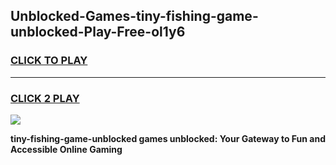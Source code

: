 
## Unblocked-Games-tiny-fishing-game-unblocked-Play-Free-ol1y6
<h3>
<a href="https://premium76.site?title=tiny-fishing-game-unblocked&ref=20M">CLICK TO PLAY</a></h3>
<hr>

<h3>
<a href="https://premium76.site?title=tiny-fishing-game-unblocked&ref=20M">CLICK 2 PLAY</a>
  
</h3>

<a href="https://premium76.site?title=tiny-fishing-game-unblocked&ref=19M"><img src="https://clearcache.store/games.png"></a>


**tiny-fishing-game-unblocked games unblocked: Your Gateway to Fun and Accessible Online Gaming**
